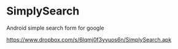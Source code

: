 # SimplySearch
Android simple search form for google

https://www.dropbox.com/s/6lqmj0f3yyuos6n/SimplySearch.apk
